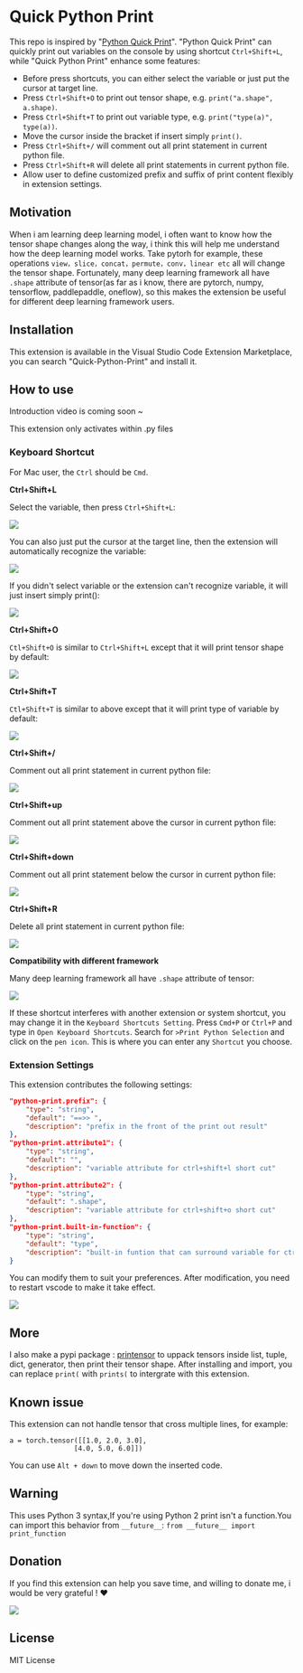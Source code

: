 # Quick Python Print

This repo is inspired by "[Python Quick Print](https://github.com/AhadCove/Python-Quick-Print)". "Python Quick Print" can quickly print out variables on the console by using shortcut `Ctrl+Shift+L`, while "Quick Python Print" enhance some features:
* Before press shortcuts, you can either select the variable or just put the cursor at target line.
* Press `Ctrl+Shift+O` to print out tensor shape, e.g. `print("a.shape", a.shape)`.
* Press `Ctrl+Shift+T` to print out variable type, e.g. `print("type(a)", type(a))`.
* Move the cursor inside the bracket if insert simply `print()`.
* Press `Ctrl+Shift+/` will comment out all print statement in current python file.
* Press `Ctrl+Shift+R` will delete all print statements in current python file.
* Allow user to define customized prefix and suffix of print content flexibly in extension settings.

## Motivation
When i am learning deep learning model, i often want to know how the tensor shape changes along the way, i think this will help me understand how the deep learning model works. Take pytorh for example, these operations `view，slice，concat，permute，conv，linear etc` all will change the tensor shape. Fortunately, many deep learning framework all have `.shape` attribute of tensor(as far as i know, there are pytorch, numpy, tensorflow, paddlepaddle, oneflow), so this makes the extension be useful for different deep learning framework users.

## Installation

This extension is available in the Visual Studio Code Extension Marketplace, you can search "Quick-Python-Print" and install it.

## How to use

Introduction video is coming soon ~

This extension only activates within .py files

### Keyboard Shortcut
For Mac user, the `Ctrl` should be `Cmd`.

**Ctrl+Shift+L**

Select the variable, then press `Ctrl+Shift+L`:

![](images/Ctl+Shift+L-selection.gif)

You can also just put the cursor at the target line, then the extension will automatically recognize the variable:

![](images/Ctl+Shift+L-NOselection.gif)

If you didn't select variable or the extension can't recognize variable, it will just insert simply print():

![](images/Ctl+Shift+L-NOvariable.gif)

**Ctrl+Shift+O**

`Ctl+Shift+O` is similar to `Ctrl+Shift+L` except that it will print tensor shape by default:

![](images/Ctl+Shift+O.gif)

**Ctrl+Shift+T**

`Ctl+Shift+T` is similar to above except that it will print type of variable by default:

![](images/Ctl+Shift+T.gif)

**Ctrl+Shift+/**

Comment out all print statement in current python file:

![](images/Ctl+Shift+forwardslash.gif)

**Ctrl+Shift+up**

Comment out all print statement above the cursor in current python file:

![](images/Ctl+Shift+up.gif)

**Ctrl+Shift+down**

Comment out all print statement below the cursor in current python file:

![](images/Ctl+Shift+down.gif)

**Ctrl+Shift+R**

Delete all print statement in current python file:

![](images/Ctl+Shift+R.gif)

**Compatibility with different framework**

Many deep learning framework all have `.shape` attribute of tensor:

![](images/execution.gif)

If these shortcut interferes with another extension or system shortcut, you may change it in the `Keyboard Shortcuts Setting`. Press `Cmd+P` or `Ctrl+P` and type in `Open Keyboard Shortcuts`. Search for `>Print Python Selection` and click on the `pen icon`. This is where you can enter any `Shortcut` you choose.

### Extension Settings

This extension contributes the following settings:

```json
"python-print.prefix": {
    "type": "string",
    "default": "==>> ",
    "description": "prefix in the front of the print out result"
},
"python-print.attribute1": {
    "type": "string",
    "default": "",
    "description": "variable attribute for ctrl+shift+l short cut"
},
"python-print.attribute2": {
    "type": "string",
    "default": ".shape",
    "description": "variable attribute for ctrl+shift+o short cut"
},
"python-print.built-in-function": {
    "type": "string",
    "default": "type",
    "description": "built-in funtion that can surround variable for ctrl+shift+t short cut"
}
```
You can modify them to suit your preferences. After modification, you need to restart vscode to make it take effect.

![](images/setting.png)

## More
I also make a pypi package : [printensor](https://github.com/wwdok/print_tensor) to uppack tensors inside list, tuple, dict, generator, then print their tensor shape. After installing and import, you can replace `print(` with `prints(` to intergrate with this extension.

## Known issue
This extension can not handle tensor that cross multiple lines, for example:
```
a = torch.tensor([[1.0, 2.0, 3.0], 
                [4.0, 5.0, 6.0]])
```
You can use `Alt + down` to move down the inserted code.

## Warning
This uses Python 3 syntax,If you're using Python 2 print isn't a function.You can import this behavior from `__future__`:
`from __future__ import print_function`

## Donation
If you find this extension can help you save time, and willing to donate me, i would be very grateful ! ❤

![](images/donation.png)

## License
MIT License
